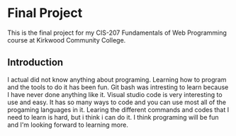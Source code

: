 # Final Project

This is the final project for my CIS-207 Fundamentals of Web Programming course at Kirkwood Community College.

## Introduction

I actual did not know anything about programing. Learning how to program and the tools to do it has been fun. Git bash was intresting to learn because I have never done anything like it. Visual studio code is very interesting to use and easy. It has so many ways to code and you can use most all of the progaming languages in it. Learing the different commands and codes that I need to learn is hard, but i think i can do it. I think programing will be fun and I'm looking forward to learning more.  